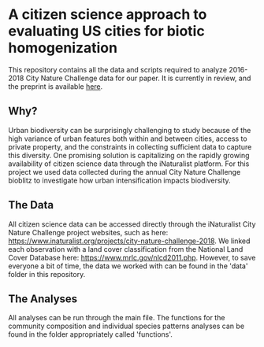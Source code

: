 # A citizen science approach to evaluating US cities for biotic homogenization
This repository contains all the data and scripts required to analyze 2016-2018 City Nature Challenge data for our paper. It is currently in review, and the preprint is available [here](https://peerj.com/preprints/27472v1/).

## Why?
Urban biodiversity can be surprisingly challenging to study because of the high variance of urban features both within and between cities, access to private property, and the constraints in collecting sufficient data to capture this diversity. One promising solution is capitalizing on the rapidly growing availability of citizen science data through the iNaturalist platform. For this project we used data collected during the annual City Nature Challenge bioblitz to investigate how urban intensification impacts biodiversity.

## The Data
All citizen science data can be accessed directly through the iNaturalist City Nature Challenge project websites, such as here: https://www.inaturalist.org/projects/city-nature-challenge-2018. We linked each observation with a land cover classification from the National Land Cover Database here: https://www.mrlc.gov/nlcd2011.php. However, to save everyone a bit of time, the data we worked with can be found in the 'data' folder in this repository.

## The Analyses
All analyses can be run through the main file. The functions for the community composition and individual species patterns analyses can be found in the folder appropriately called 'functions'.

